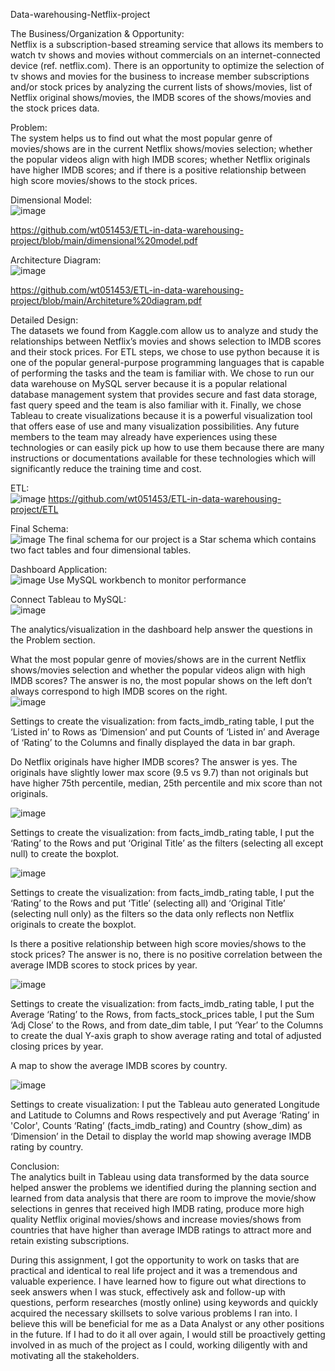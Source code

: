 Data-warehousing-Netflix-project

The Business/Organization & Opportunity: <br/>
Netflix is a subscription-based streaming service that allows its members to watch tv shows and movies without commercials on an internet-connected device (ref. netflix.com). There is an opportunity to optimize the selection of tv shows and movies for the business to increase member subscriptions and/or stock prices by analyzing the current lists of shows/movies, list of Netflix original shows/movies, the IMDB scores of the shows/movies and the stock prices data.

Problem: <br/>
The system helps us to find out what the most popular genre of movies/shows are in the current Netflix shows/movies selection; whether the popular videos align with high IMDB scores; whether Netflix originals have higher IMDB scores; and if there is a positive relationship between high score movies/shows to the stock prices.

Dimensional Model: <br/>
![image](https://user-images.githubusercontent.com/27581761/115129594-6b1ea700-9fb5-11eb-958a-c92318085de0.png)

https://github.com/wt051453/ETL-in-data-warehousing-project/blob/main/dimensional%20model.pdf

Architecture Diagram: <br/>
![image](https://user-images.githubusercontent.com/27581761/115129595-71ad1e80-9fb5-11eb-8e70-2616bc22088c.png)

https://github.com/wt051453/ETL-in-data-warehousing-project/blob/main/Architeture%20diagram.pdf

Detailed Design: <br/>
The datasets we found from Kaggle.com allow us to analyze and study the relationships between Netflix’s movies and shows selection to IMDB scores and their stock prices. For ETL steps, we chose to use python because it is one of the popular general-purpose programming languages that is capable of performing the tasks and the team is familiar with. We chose to run our data warehouse on MySQL server because it is a popular relational database management system that provides secure and fast data storage, fast query speed and the team is also familiar with it. Finally, we chose Tableau to create visualizations because it is a powerful visualization tool that offers ease of use and many visualization possibilities. Any future members to the team may already have experiences using these technologies or can easily pick up how to use them because there are many instructions or documentations available for these technologies which will significantly reduce the training time and cost.

ETL: <br/>
![image](https://user-images.githubusercontent.com/27581761/115129599-7c67b380-9fb5-11eb-90ea-bbc4f069d5d5.png)
https://github.com/wt051453/ETL-in-data-warehousing-project/ETL <br/>

Final Schema: <br/>
![image](https://user-images.githubusercontent.com/27581761/115129613-9acdaf00-9fb5-11eb-969b-a5f0e93920f2.png)
The final schema for our project is a Star schema which contains two fact tables and four dimensional tables. <br/>

Dashboard Application: <br/>
![image](https://user-images.githubusercontent.com/27581761/115129628-aa4cf800-9fb5-11eb-81f4-86571a2118e2.png)
Use MySQL workbench to monitor performance <br/>

Connect Tableau to MySQL: <br/>
![image](https://user-images.githubusercontent.com/27581761/115129574-36125480-9fb5-11eb-8947-9657a84c5e9f.png)

The analytics/visualization in the dashboard help answer the questions in the Problem section.

What the most popular genre of movies/shows are in the current Netflix shows/movies selection and whether the popular videos align with high IMDB scores? The answer is no, the most popular shows on the left don’t always correspond to high IMDB scores on the right. <br/>
![image](https://user-images.githubusercontent.com/27581761/115129569-23981b00-9fb5-11eb-8c87-17904dbfa8d4.png) 

Settings to create the visualization: from facts_imdb_rating table, I put the ‘Listed in’ to Rows as ‘Dimension’ and put Counts of ‘Listed in’ and Average of ‘Rating’ to the Columns and finally displayed the data in bar graph.

Do Netflix originals have higher IMDB scores? The answer is yes. The originals have slightly lower max score (9.5 vs 9.7) than not originals but have higher 75th percentile, median, 25th percentile and mix score than not originals. <br/>

![image](https://user-images.githubusercontent.com/27581761/115129665-fd26af80-9fb5-11eb-82f9-3a45422b4e3b.png)

Settings to create the visualization: from facts_imdb_rating table, I put the ‘Rating’ to the Rows and put ‘Original Title’ as the filters (selecting all except null) to create the boxplot. <br/>

![image](https://user-images.githubusercontent.com/27581761/115129673-116aac80-9fb6-11eb-9e79-430bf3353aab.png)

Settings to create the visualization: from facts_imdb_rating table, I put the ‘Rating’ to the Rows and put ‘Title’ (selecting all) and ‘Original Title’ (selecting null only) as the filters so the data only reflects non Netflix originals to create the boxplot. <br/>

Is there a positive relationship between high score movies/shows to the stock prices? The answer is no, there is no positive correlation between the average IMDB scores to stock prices by year. <br/>

![image](https://user-images.githubusercontent.com/27581761/115129686-26dfd680-9fb6-11eb-94f1-a28edb59c176.png)

Settings to create the visualization: from facts_imdb_rating table, I put the  Average ‘Rating’ to the Rows, from facts_stock_prices table, I put the Sum ‘Adj Close’ to the Rows, and from date_dim table, I put ‘Year’ to the Columns to create the dual Y-axis graph to show average rating and total of adjusted closing prices by year. <br/>

A map to show the average IMDB scores by country. <br/>

![image](https://user-images.githubusercontent.com/27581761/115129692-38c17980-9fb6-11eb-8ce0-9db935c7eaf1.png)

Settings to create visualization: I put the Tableau auto generated Longitude and Latitude to Columns and Rows respectively and put Average ‘Rating’ in 'Color', Counts ‘Rating’ (facts_imdb_rating) and Country (show_dim) as ‘Dimension’ in the Detail to display the world map showing average IMDB rating by country. <br/>

Conclusion: <br/>
The analytics built in Tableau using data transformed by the data source helped answer the problems we identified during the planning section and learned from data analysis that there are room to improve the movie/show selections in genres that received high IMDB rating, produce more high quality Netflix original movies/shows and increase movies/shows from countries that have higher than average IMDB ratings to attract more and retain existing subscriptions. <br/>

During this assignment, I got the opportunity to work on tasks that are practical and identical to real life project and it was a tremendous and valuable experience. I have learned how to figure out what directions to seek answers when I was stuck, effectively ask and follow-up with questions, perform researches (mostly online) using keywords and quickly acquired the necessary skillsets to solve various problems I ran into. I believe this will be beneficial for me as a Data Analyst or any other positions in the future. If I had to do it all over again, I would still be proactively getting involved in as much of the project as I could, working diligently with and motivating all the stakeholders.  

